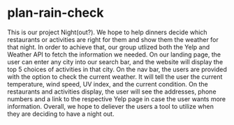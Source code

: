 # plan-rain-check

This is our project Night(out?). We hope to help dinners decide which restaurants or activities are right for them and show them the weather for that night. In order to achieve that, our group utlized both the Yelp and Weather API to fetch the information we needed. On our landing page, the user can enter any city into our search bar, and the website will display the top 5 choices of activities in that city. On the nav bar, the users are provided with the option to check the current weather. It will tell the user the current temperature, wind speed, UV index, and the current condition. On the restaurants and activities display, the user will see the addresses, phone numbers and a link to the respective Yelp page in case the user wants more information. Overall, we hope to deliever the users a tool to utilize when they are deciding to have a night out.